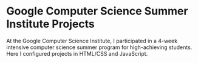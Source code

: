 # Google Computer Science Summer Institute Projects
At the Google Computer Science Institute, I participated in a 4-week intensive computer science summer program for high-achieving students. Here I configured projects in HTML/CSS and JavaScript. 
